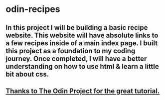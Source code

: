 # odin-recipes

## In this project I will be building a basic recipe website. This website will have absolute links to a few recipes inside of a main index page. I built this project as a foundation to my coding journey. Once completed, I will have a better understanding on how to use html & learn a little bit about css.

## [Thanks to The Odin Project for the great tutorial.](https://www.theodinproject.com/lessons/foundations-recipes)

